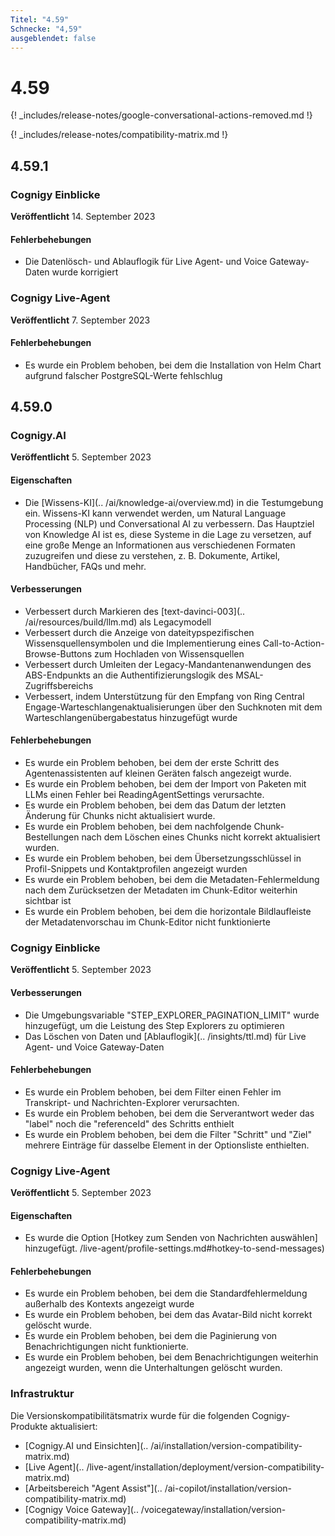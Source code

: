 ```yaml
---
Titel: "4.59"
Schnecke: "4,59"
ausgeblendet: false
---
```


# 4.59

{! _includes/release-notes/google-conversational-actions-removed.md !}

{! _includes/release-notes/compatibility-matrix.md !}

## 4.59.1

### Cognigy Einblicke

**Veröffentlicht** 14. September 2023

#### Fehlerbehebungen

- Die Datenlösch- und Ablauflogik für Live Agent- und Voice Gateway-Daten wurde korrigiert

### Cognigy Live-Agent

**Veröffentlicht** 7. September 2023

#### Fehlerbehebungen

- Es wurde ein Problem behoben, bei dem die Installation von Helm Chart aufgrund falscher PostgreSQL-Werte fehlschlug

## 4.59.0

### Cognigy.AI

**Veröffentlicht** 5. September 2023

#### Eigenschaften

- Die [Wissens-KI](.. /ai/knowledge-ai/overview.md) in die Testumgebung ein. Wissens-KI kann verwendet werden, um Natural Language Processing (NLP) und Conversational AI zu verbessern. Das Hauptziel von Knowledge AI ist es, diese Systeme in die Lage zu versetzen, auf eine große Menge an Informationen aus verschiedenen Formaten zuzugreifen und diese zu verstehen, z. B. Dokumente, Artikel, Handbücher, FAQs und mehr.

#### Verbesserungen

- Verbessert durch Markieren des [text-davinci-003](.. /ai/resources/build/llm.md) als Legacymodell
- Verbessert durch die Anzeige von dateitypspezifischen Wissensquellensymbolen und die Implementierung eines Call-to-Action-Browse-Buttons zum Hochladen von Wissensquellen
- Verbessert durch Umleiten der Legacy-Mandantenanwendungen des ABS-Endpunkts an die Authentifizierungslogik des MSAL-Zugriffsbereichs
- Verbessert, indem Unterstützung für den Empfang von Ring Central Engage-Warteschlangenaktualisierungen über den Suchknoten mit dem Warteschlangenübergabestatus hinzugefügt wurde

#### Fehlerbehebungen

- Es wurde ein Problem behoben, bei dem der erste Schritt des Agentenassistenten auf kleinen Geräten falsch angezeigt wurde.
- Es wurde ein Problem behoben, bei dem der Import von Paketen mit LLMs einen Fehler bei ReadingAgentSettings verursachte.
- Es wurde ein Problem behoben, bei dem das Datum der letzten Änderung für Chunks nicht aktualisiert wurde.
- Es wurde ein Problem behoben, bei dem nachfolgende Chunk-Bestellungen nach dem Löschen eines Chunks nicht korrekt aktualisiert wurden.
- Es wurde ein Problem behoben, bei dem Übersetzungsschlüssel in Profil-Snippets und Kontaktprofilen angezeigt wurden
- Es wurde ein Problem behoben, bei dem die Metadaten-Fehlermeldung nach dem Zurücksetzen der Metadaten im Chunk-Editor weiterhin sichtbar ist
- Es wurde ein Problem behoben, bei dem die horizontale Bildlaufleiste der Metadatenvorschau im Chunk-Editor nicht funktionierte

### Cognigy Einblicke

**Veröffentlicht** 5. September 2023

#### Verbesserungen

- Die Umgebungsvariable "STEP_EXPLORER_PAGINATION_LIMIT" wurde hinzugefügt, um die Leistung des Step Explorers zu optimieren
- Das Löschen von Daten und [Ablauflogik](.. /insights/ttl.md) für Live Agent- und Voice Gateway-Daten

#### Fehlerbehebungen

- Es wurde ein Problem behoben, bei dem Filter einen Fehler im Transkript- und Nachrichten-Explorer verursachten.
- Es wurde ein Problem behoben, bei dem die Serverantwort weder das "label" noch die "referenceId" des Schritts enthielt
- Es wurde ein Problem behoben, bei dem die Filter "Schritt" und "Ziel" mehrere Einträge für dasselbe Element in der Optionsliste enthielten.

### Cognigy Live-Agent

**Veröffentlicht** 5. September 2023

#### Eigenschaften

- Es wurde die Option [Hotkey zum Senden von Nachrichten auswählen] hinzugefügt. /live-agent/profile-settings.md#hotkey-to-send-messages)

#### Fehlerbehebungen

- Es wurde ein Problem behoben, bei dem die Standardfehlermeldung außerhalb des Kontexts angezeigt wurde
- Es wurde ein Problem behoben, bei dem das Avatar-Bild nicht korrekt gelöscht wurde.
- Es wurde ein Problem behoben, bei dem die Paginierung von Benachrichtigungen nicht funktionierte.
- Es wurde ein Problem behoben, bei dem Benachrichtigungen weiterhin angezeigt wurden, wenn die Unterhaltungen gelöscht wurden.

### Infrastruktur

Die Versionskompatibilitätsmatrix wurde für die folgenden Cognigy-Produkte aktualisiert:

- [Cognigy.AI und Einsichten](.. /ai/installation/version-compatibility-matrix.md)
- [Live Agent](.. /live-agent/installation/deployment/version-compatibility-matrix.md)
- [Arbeitsbereich "Agent Assist"](.. /ai-copilot/installation/version-compatibility-matrix.md)
- [Cognigy Voice Gateway](.. /voicegateway/installation/version-compatibility-matrix.md)